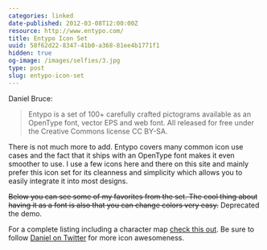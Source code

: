 ```yaml
---
categories: linked
date-published: 2012-03-08T12:00:00Z
resource: http://www.entypo.com/
title: Entypo Icon Set
uuid: 58f62d22-8347-41b0-a368-81ee4b1771f1
hidden: true
og-image: /images/selfies/3.jpg
type: post
slug: entypo-icon-set
---
```

Daniel Bruce:

> Entypo is a set of 100+ carefully crafted pictograms available as an OpenType font, vector
> EPS and web font. All released for free under the Creative Commons license CC BY-SA.

There is not much more to add. Entypo covers many common icon use cases and the fact that it
ships with an OpenType font makes it even smoother to use.
I use a few icons here and there on this site and mainly prefer this icon set for its
cleanness and simplicity which allows you to easily integrate it into most designs.

<strike>Below you can see some of my favorites from the set. The cool thing about having it as
a font is also that you can change colors very easy.</strike> Deprecated the demo.

For a complete listing including a character map [check this out](http://bistro.convergencecms.co/entypo).
Be sure to follow [Daniel on Twitter](http://twitter.com/danielbruce_) for more icon
awesomeness.

